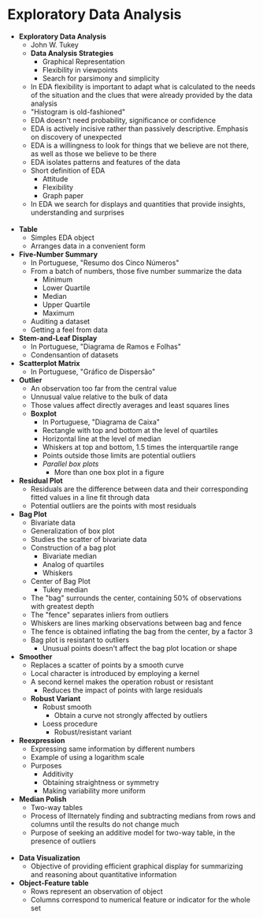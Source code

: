 # Exploratory Data Analysis

* **Exploratory Data Analysis**
    * John W. Tukey
    * **Data Analysis Strategies**
        * Graphical Representation
        * Flexibility in viewpoints
        * Search for parsimony and simplicity
    * In EDA flexibility is important to adapt what is calculated to the needs of the situation and the clues that were already provided by the data analysis
    * "Histogram is old-fashioned"
    * EDA doesn't need probability, significance or confidence
    * EDA is actively incisive rather than passively descriptive. Emphasis on discovery of unexpected
    * EDA is a willingness to look for things that we believe are not there, as well as those we believe to be there
    * EDA isolates patterns and features of the data
    * Short definition of EDA
        * Attitude
        * Flexibility
        * Graph paper
    * In EDA we search for displays and quantities that provide insights, understanding and surprises
<br><br>
* **Table**
    * Simples EDA object
    * Arranges data in a convenient form
* **Five-Number Summary**
    * In Portuguese, "Resumo dos Cinco Números"
    * From a batch of numbers, those five number summarize the data
        * Minimum
        * Lower Quartile
        * Median
        * Upper Quartile
        * Maximum
    * Auditing a dataset
    * Getting a feel from data
* **Stem-and-Leaf Display**
    * In Portuguese, "Diagrama de Ramos e Folhas"
    * Condensantion of datasets
* **Scatterplot Matrix**
    * In Portuguese, "Gráfico de Dispersão"
* **Outlier**
    * An observation too far from the central value
    * Unnusual value relative to the bulk of data
    * Those values affect directly averages and least squares lines
    * **Boxplot**
        * In Portuguese, "Diagrama de Caixa"
        * Rectangle with top and bottom at the level of quartiles
        * Horizontal line at the level of median
        * Whiskers at top and bottom, 1.5 times the interquartile range
        * Points outside those limits are potential outliers
        * *Parallel box plots*
            * More than one box plot in a figure
* **Residual Plot**
    * Residuals are the difference between data and their corresponding fitted values in a line fit through data
    * Potential outliers are the points with most residuals
* **Bag Plot**
    * Bivariate data
    * Generalization of box plot
    * Studies the scatter of bivariate data
    * Construction of a bag plot
        * Bivariate median
        * Analog of quartiles
        * Whiskers
    * Center of Bag Plot
        * Tukey median
    * The "bag" surrounds the center, containing 50% of observations with greatest depth
    * The "fence" separates inliers from outliers
    * Whiskers are lines marking observations between bag and fence
    * The fence is obtained inflating the bag from the center, by a factor 3
    * Bag plot is resistant to outliers
        * Unusual points doesn't affect the bag plot location or shape
* **Smoother**
    * Replaces a scatter of points by a smooth curve
    * Local character is introduced by employing a kernel
    * A second kernel makes the operation robust or resistant
        * Reduces the impact of points with large residuals
    * **Robust Variant**
        * Robust smooth
            * Obtain a curve not strongly affected by outliers
        * Loess procedure
            * Robust/resistant variant
* **Reexpression**
    * Expressing same information by different numbers
    * Example of using a logarithm scale
    * Purposes
        * Additivity
        * Obtaining straightness or symmetry
        * Making variability more uniform
* **Median Polish**
    * Two-way tables
    * Process of llternately finding and subtracting medians from rows and columns until the results do not change much
    * Purpose of seeking an additive model for two-way table, in the presence of outliers
<br><br>
* **Data Visualization**
    * Objective of providing efficient graphical display for summarizing and reasoning about quantitative information
* **Object-Feature table**
    * Rows represent an observation of object
    * Columns correspond to numerical feature or indicator for the whole set